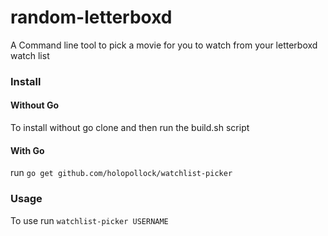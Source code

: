 # random-letterboxd

A Command line tool to pick a movie for you to watch from your letterboxd watch list

### Install

#### Without Go
To install without go clone and then run the build.sh script

#### With Go
run `go get github.com/holopollock/watchlist-picker`

### Usage

To use run `watchlist-picker USERNAME`

